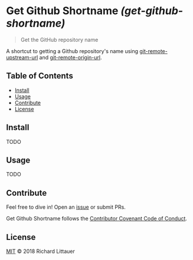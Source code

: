 # Get Github Shortname _(get-github-shortname)_

> Get the GitHub repository name

A shortcut to getting a Github repository's name using [git-remote-upstream-url](https://www.npmjs.com/package/git-remote-upstream-url) and [git-remote-origin-url](https://www.npmjs.com/package/git-remote-origin-url).

## Table of Contents
* [Install](#install)
* [Usage](#usage)
* [Contribute](#contribute)
* [License](#license)

## Install
TODO

## Usage
TODO

## Contribute
Feel free to dive in! Open an [issue](https://github.com/RichardLitt/get-github-shortname/issues/new) or submit PRs.

Get Github Shortname follows the [Contributor Covenant Code of Conduct](http://contributor-covenant.org/version/1/3/0/).

## License
[MIT](https://github.com/RichardLitt/get-github-shortname/blob/master/LICENSE.md) © 2018 Richard Littauer
